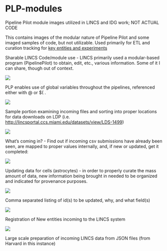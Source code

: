 # PLP-modules
Pipeline Pilot module images utilized in LINCS and IDG work; NOT ACTUAL CODE

This contains images of the modular nature of Pipeline Pilot and some imaged samples of code, but not utilizable. Used primarily for ETL and curation tracking for [key entities and experiments](https://lincsproject.org/LINCS/data/standards)


Sharable LINCS Code/module use - LINCS primarily used a modular-based program (PipelinePilot) to obtain, edit, etc., various information. Some of it I can share, though out of context.  
  
  

![](https://imgur.com/DlDi9j8.png)

PLP enables use of global variables throughout the pipelines, referenced either with @ or $( .

![](https://imgur.com/BB41aJR.png)

Sample portion examining incoming files and sorting into proper locations for data downloads on LDP (i.e. http://lincsportal.ccs.miami.edu/datasets/view/LDS-1499)

![](https://imgur.com/G6uO87m.png)  
  
  

What’s coming in? - Find out if incoming csv submissions have already been seen, are mapped to proper values internally, and, if new or updated, get it completed:

![](https://imgur.com/UyDvE6O.png)

Updating data for cells (astrocytes) - in order to properly curate the mass amount of data, new information being brought in needed to be organized and indicated for provenance purposes.

![](https://imgur.com/5hWAaw1.png)

Comma separated listing of id(s) to be updated, why, and what field(s)

![](https://imgur.com/UyDvE6O.png)
  
    
    
Registration of New entities incoming to the LINCS system

![](https://imgur.com/elhrLSs.png)

Large scale preparation of incoming LINCS data from JSON files (from Harvard in this instance)
